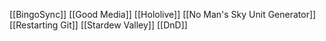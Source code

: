 [[BingoSync]]
[[Good Media]]
[[Hololive]]
[[No Man's Sky Unit Generator]]
[[Restarting Git]]
[[Stardew Valley]]
[[DnD]]